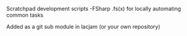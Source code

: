 Scratchpad development scripts -FSharp .fs(x) for locally automating common tasks

Added as a git sub module in lacjam (or your own repository)